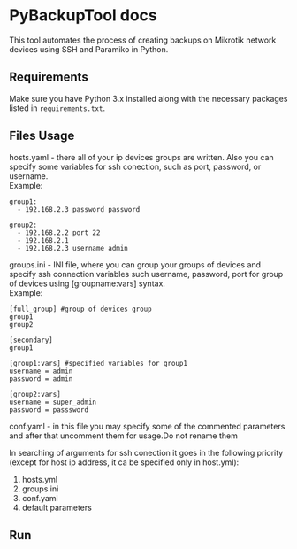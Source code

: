 # PyBackupTool docs
This tool automates the process of creating backups on Mikrotik network devices using SSH and Paramiko in Python.

## Requirements

Make sure you have Python 3.x installed along with the necessary packages listed in `requirements.txt`.

## Files Usage
hosts.yaml - there all of your ip devices groups are written. Also you can specify some variables for ssh conection, such as port, password, or username. <br>
Example: <br>
```
group1:
  - 192.168.2.3 password password

group2:
  - 192.168.2.2 port 22
  - 192.168.2.1
  - 192.168.2.3 username admin

```

groups.ini - INI file, where you can group your groups of devices and specify ssh connection variables such username, password, port for group of devices using [groupname:vars] syntax. <br>
Example: <br>
```
[full_group] #group of devices group
group1
group2
  
[secondary]
group1
  
[group1:vars] #specified variables for group1
username = admin
password = admin
  
[group2:vars]
username = super_admin
password = passsword
 ```
conf.yaml -  in this file you may specify some of the commented parameters and after that uncomment them for usage.Do not rename them<br>


In searching of arguments for ssh conection it goes in the following priority (except for host ip address, it ca be specified only in host.yml):
1. hosts.yml
2. groups.ini
3. conf.yaml
4. default parameters

## Run

